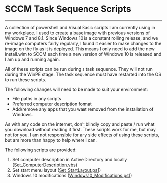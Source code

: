 # SCCM Task Sequence Scripts
------------
A collection of powershell and Visual Basic scripts I am currently using in my workplace. I used to create a base image with previous versions of Windows 7 and 8.1. Since Windows 10 is a constant rolling release, and we re-image computers fairly regularly, I found it easier to make changes to the image on the fly as it is deployed. This means I only need to add the new install.wim to SCCM each time a new version of Windows 10 is released and I am up and running again.

All of these scripts can be run during a task sequence. They will not run during the WinPE stage. The task sequence must have restarted into the OS to run these scripts.

The following changes will need to be made to suit your environment:
- File paths in any scripts
- Preferred computer description format
- Add/remove any apps that you want removed from the installation of Windows.

As with any code on the internet, don't blindly copy and paste / run what you download without reading it first. These scripts work for me, but may not for you. I am not responsible for any side effects of using these scripts, but am more than happy to help where I can.

The following scripts are provided:
1. Set computer description in Active Directory and locally ([Set_ComputerDescription.vbs](https://github.com/jolegape/SCCM-Scripts/blob/master/Task%20Sequence/Set_ComputerDescription.vbs "Set_ComputerDescription.vbs"))
2. Set start menu layout  ([Set_StartLayout.ps1](https://github.com/jolegape/SCCM-Scripts/blob/master/Task%20Sequence/Set_StartLayout.ps1 "Set_StartLayout.ps1"))
3. Windows 10 modifications  ([Windows10_Modifications.ps1](https://github.com/jolegape/SCCM-Scripts/blob/master/Task%20Sequence/Windows10_Modifications.ps1 "Windows10_Modifications.ps1"))
